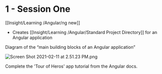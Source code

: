 # 1 - Session One

[[Insight/Learning /Angular/ng new]]

   - Creates [[Insight/Learning /Angular/Standard Project Directory]] for an Angular application

Diagram of the “main building blocks of an Angular application”

![Screen Shot 2021-02-11 at 2.51.23 PM.png](https://res.craft.do/user/full/35b7910a-02c9-b6ae-7bc0-106a5eab9e46/doc/5D5FD308-BC49-4816-8A77-AF5D3335B385/26B26CB3-3E4A-4335-A50C-FD65C4A4C897_2)

Complete the 'Tour of Heros' app tutorial from the Angular docs.


